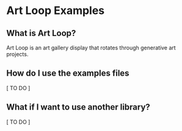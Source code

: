 # Art Loop Examples

## What is Art Loop?

Art Loop is an art gallery display that rotates through generative art projects. 

## How do I use the examples files

[ TO DO ]

## What if I want to use another library?

[ TO DO ]
